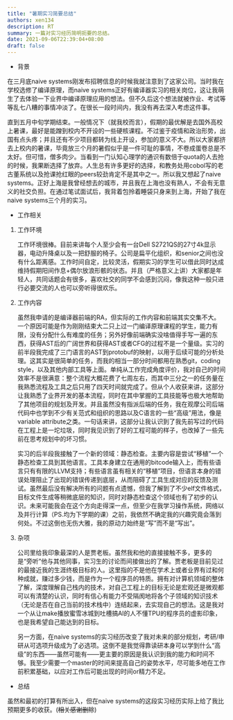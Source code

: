 ```yaml
---
title: "暑期实习简要总结"
authors: xen134
description: RT
summary: 一篇对实习经历简明扼要的总结。
date: 2021-09-06T22:39:04+08:00
draft: false
---
```


* 背景

在三月底naive systems刚发布招聘信息的时候我就注意到了这家公司。当时我在学校选修了编译原理，而naive systems正好有编译器实习的相关岗位，这让我萌生了去体验一下业界中编译原理应用的想法。但不久后这个想法就被作业、考试等等乱七八糟的事情冲淡了。在很长一段时间内，我没有再去深入考虑这件事。

直到五月中旬学期结束。一般情况下（就我校而言），假期的最优解是去国外高校上暑课，最好是能蹭到校内不开设的一些硬核课程。不过鉴于疫情和政治形势，出国有点头疼；并且还有不少项目都转为线上开设，参加的意义不大。所以大家都挤去上校内的暑课，毕竟放三个月的暑假似乎是一件可耻的事情，不卷成蛋卷总是不太好。但可惜，僧多肉少。当看到一门认知心理学的通识有数倍于quota的人去抢的时候，我果断选择了放弃。人生总有许多更好的选择，和教务处用cobol写的老古董系统以及抢课抢红眼的peers较劲肯定不是其中之一。所以我又想起了naive systems。正好上海是我曾经想去的城市，并且我在上海也没有熟人，不会有无意义的社交负担。在通过笔试面试后，我背着包拎着睡袋只身来到上海，开始了我在naive systems三个月的实习。

* 工作相关

1. 工作环境

   工作环境很棒。目前来讲每个人至少会有一台Dell S2721QS的27寸4k显示器，电动升降桌以及一把舒服的椅子。公司是扁平化组织，和senior之间也没有什么距离感。工作时间自定，比较灵活，假期实习的学生可以借此同时达成维持假期阳间作息+偶尔放浪形骸的状态。并且（严格意义上讲）大家都是年轻人，共同话题会有很多，喜欢社交的同学不会感到沉闷，像我这种一般只进行必要交流的人也可以旁听得很欢乐。


2. 工作内容
   
   虽然我申请的是编译器前端的RA，但实际的工作内容和前端其实交集不大。一个原因可能是作为刚刚结束大二只上过一门编译原理课程的学生，能力有限，没有分配什么有难度的任务；另外好像前端确实没啥值得手写一遍的东西，获得AST后的广阔世界和获得AST或者CFG的过程不是一个量级。实习的前半段我完成了三门语言的AST到protobuf的映射，以用于后续可能的分析处理。这其实是很简单的任务，而我的相当一部分时间都用在熟悉git，coding style，以及其他内部工具等上面。单纯从工作完成角度评价，我对自己的时间效率不是很满意：整个流程大概花费了七周左右，而其中三分之一的任务量在我熟悉流程及工具之后只用了四天时间就完成了。但从个人收获来讲，这部分让我熟悉了业界开发的基本流程，同时在其中掌握的工具技能等也极大地帮助了其他项目的规划及开发。并且虽然没有指派后端的任务，我在观摩公司后端代码中也学到不少有关范式和组织的思路以及C语言的一些“高级”用法，像是variable attribute之类。一句话来讲，这部分让我认识到了我先前写过的代码在工程上是一坨垃圾，同时我见识到了好的工程可能的样子，也改掉了一些先前在思考规划中的坏习惯。

   实习的后半段我接触了一个新的领域：静态检查。主要内容是尝试“移植”一个静态检查工具到其他语言。工具本身建立在通用的bitcode输入上，而有些语言只有有限的LLVM支持；有些语言虽有相关的“移植”项目，但语言本身的错误处理阻止了出现的错误传递到底层，从而阻碍了工具生成对应的反馈及测试。虽然最后没有解决所有的问题有点遗憾，但我了解到了不少elf文件格式，目标文件生成等稍微底层的知识，同时对静态检查这个领域也有了初步的认识。未来可能我会在这个方向走得深一点，但至少在我学习操作系统，网络以及并行计算（PS.均为下学期的课）之前，我依然不确定我的兴趣究竟会落到何处。不过这倒也无伤大雅，我的原动力始终是“写”而不是“写出”。


3. 杂项

   公司里给我印象最深的人是贾老板。虽然我和他的直接接触不多，更多的是“旁听”他与其他同事，实习生的讨论而间接做出的了解。贾老板是目前见过的最接近我的生涯终极目标的人。这里指的不是他在学术上或者业界有过和何种成就，赚过多少钱，而是作为一个程序员的特质。拥有对计算机领域的整体了解，深度理解自己栈内的技术，对自己工程上的目标无论是宏观还是微观都可以有清楚的认识，同时有信心有能力不受隔阂地将各个子领域的知识技术（无论是否在自己当前的技术栈中）连结起来，去实现自己的想法。这是我对一个从让make播放蜜雪冰城到吐槽搞AI的人不懂TPU的程序员的虚影印象，也是我希望自己能达到的目标。

   另一方面，在naive systems的实习经历改变了我对未来的部分规划，考研/申研从可选项升级成为了必选项。这倒不是我觉得靠读研本身可以学到什么“高级”的东西——虽然可能有——更主要的原因是我认识到我的能力和时间不够。我至少需要一个master的时间来提高自己的姿势水平，尽可能多地在工作前积累基础，以应对工作后可能出现的时间or精力不足。

* 总结

虽然和最初的打算有所出入，但在naive systems的这段实习经历实际上给了我比预期更多的收获。(~~相关感谢删除~~)
